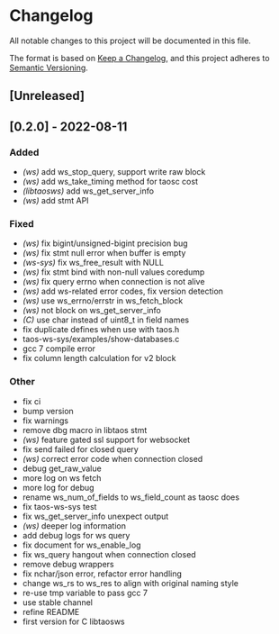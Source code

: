 # Changelog
All notable changes to this project will be documented in this file.

The format is based on [Keep a Changelog](https://keepachangelog.com/en/1.0.0/),
and this project adheres to [Semantic Versioning](https://semver.org/spec/v2.0.0.html).

## [Unreleased]

## [0.2.0] - 2022-08-11

### Added
- *(ws)* add ws_stop_query, support write raw block
- *(ws)* add ws_take_timing method for taosc cost
- *(libtaosws)* add ws_get_server_info
- *(ws)* add stmt API

### Fixed
- *(ws)* fix bigint/unsigned-bigint precision bug
- *(ws)* fix stmt null error when buffer is empty
- *(ws-sys)* fix ws_free_result with NULL
- *(ws)* fix stmt bind with non-null values coredump
- *(ws)* fix query errno when connection is not alive
- *(ws)* add ws-related error codes, fix version detection
- *(ws)* use ws_errno/errstr in ws_fetch_block
- *(ws)* not block on ws_get_server_info
- *(C)* use char instead of uint8_t in field names
- fix duplicate defines when use with taos.h
- taos-ws-sys/examples/show-databases.c
- gcc 7 compile error
- fix column length calculation for v2 block

### Other
- fix ci
- bump version
- fix warnings
- remove dbg macro in libtaos stmt
- *(ws)* feature gated ssl support for websocket
- fix send failed for closed query
- *(ws)* correct error code when connection closed
- debug get_raw_value
- more log on ws fetch
- more log for debug
- rename ws_num_of_fields to ws_field_count as taosc does
- fix taos-ws-sys test
- fix ws_get_server_info unexpect output
- *(ws)* deeper log information
- add debug logs for ws query
- fix document for ws_enable_log
- fix ws_query hangout when connection closed
- remove debug wrappers
- fix nchar/json error, refactor error handling
- change ws_rs to ws_res to align with original naming style
- re-use tmp variable to pass gcc 7
- use stable channel
- refine README
- first version for C libtaosws
